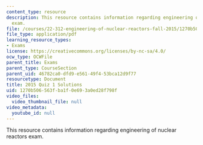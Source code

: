 ```yaml
---
content_type: resource
description: This resource contains information regarding engineering of nuclear reactors
  exam.
file: /courses/22-312-engineering-of-nuclear-reactors-fall-2015/1270b506563fba1f0e693a0ed28f798f_MIT22_312F15_quiz1_2015Sol.pdf
file_type: application/pdf
learning_resource_types:
- Exams
license: https://creativecommons.org/licenses/by-nc-sa/4.0/
ocw_type: OCWFile
parent_title: Exams
parent_type: CourseSection
parent_uid: 46782ca0-dfd9-e561-49f4-53bca12d9f77
resourcetype: Document
title: 2015 Quiz 1 Solutions
uid: 1270b506-563f-ba1f-0e69-3a0ed28f798f
video_files:
  video_thumbnail_file: null
video_metadata:
  youtube_id: null
---
```

This resource contains information regarding engineering of nuclear reactors exam.